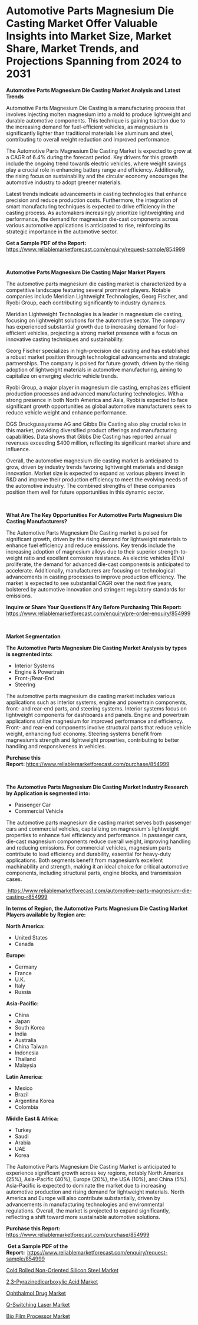 <p><h1>Automotive Parts Magnesium Die Casting Market Offer Valuable Insights into Market Size, Market Share, Market Trends, and Projections Spanning from 2024 to 2031</h1></p><p><strong>Automotive Parts Magnesium Die Casting Market Analysis and Latest Trends</strong></p>
<p><p>Automotive Parts Magnesium Die Casting is a manufacturing process that involves injecting molten magnesium into a mold to produce lightweight and durable automotive components. This technique is gaining traction due to the increasing demand for fuel-efficient vehicles, as magnesium is significantly lighter than traditional materials like aluminum and steel, contributing to overall weight reduction and improved performance.</p><p>The Automotive Parts Magnesium Die Casting Market is expected to grow at a CAGR of 6.4% during the forecast period. Key drivers for this growth include the ongoing trend towards electric vehicles, where weight savings play a crucial role in enhancing battery range and efficiency. Additionally, the rising focus on sustainability and the circular economy encourages the automotive industry to adopt greener materials. </p><p>Latest trends indicate advancements in casting technologies that enhance precision and reduce production costs. Furthermore, the integration of smart manufacturing techniques is expected to drive efficiency in the casting process. As automakers increasingly prioritize lightweighting and performance, the demand for magnesium die-cast components across various automotive applications is anticipated to rise, reinforcing its strategic importance in the automotive sector.</p></p>
<p><strong>Get a Sample PDF of the Report:&nbsp;</strong> <a href="https://www.reliablemarketforecast.com/enquiry/request-sample/854999?utm_campaign=1773&utm_medium=2&utm_source=Github&utm_content=ia&utm_term=02112024&utm_id=automotive-parts-magnesium-die-casting">https://www.reliablemarketforecast.com/enquiry/request-sample/854999</a></p>
<p>&nbsp;</p>
<p><strong>Automotive Parts Magnesium Die Casting Major Market Players</strong></p>
<p><p>The automotive parts magnesium die casting market is characterized by a competitive landscape featuring several prominent players. Notable companies include Meridian Lightweight Technologies, Georg Fischer, and Ryobi Group, each contributing significantly to industry dynamics.</p><p>Meridian Lightweight Technologies is a leader in magnesium die casting, focusing on lightweight solutions for the automotive sector. The company has experienced substantial growth due to increasing demand for fuel-efficient vehicles, projecting a strong market presence with a focus on innovative casting techniques and sustainability.</p><p>Georg Fischer specializes in high-precision die casting and has established a robust market position through technological advancements and strategic partnerships. The company is poised for future growth, driven by the rising adoption of lightweight materials in automotive manufacturing, aiming to capitalize on emerging electric vehicle trends.</p><p>Ryobi Group, a major player in magnesium die casting, emphasizes efficient production processes and advanced manufacturing technologies. With a strong presence in both North America and Asia, Ryobi is expected to face significant growth opportunities as global automotive manufacturers seek to reduce vehicle weight and enhance performance.</p><p>DGS Druckgussysteme AG and Gibbs Die Casting also play crucial roles in this market, providing diversified product offerings and manufacturing capabilities. Data shows that Gibbs Die Casting has reported annual revenues exceeding $400 million, reflecting its significant market share and influence.</p><p>Overall, the automotive magnesium die casting market is anticipated to grow, driven by industry trends favoring lightweight materials and design innovation. Market size is expected to expand as various players invest in R&D and improve their production efficiency to meet the evolving needs of the automotive industry. The combined strengths of these companies position them well for future opportunities in this dynamic sector.</p></p>
<p>&nbsp;</p>
<p><strong>What Are The Key Opportunities For Automotive Parts Magnesium Die Casting Manufacturers?</strong></p>
<p><p>The Automotive Parts Magnesium Die Casting market is poised for significant growth, driven by the rising demand for lightweight materials to enhance fuel efficiency and reduce emissions. Key trends include the increasing adoption of magnesium alloys due to their superior strength-to-weight ratio and excellent corrosion resistance. As electric vehicles (EVs) proliferate, the demand for advanced die-cast components is anticipated to accelerate. Additionally, manufacturers are focusing on technological advancements in casting processes to improve production efficiency. The market is expected to see substantial CAGR over the next five years, bolstered by automotive innovation and stringent regulatory standards for emissions.</p></p>
<p><strong>Inquire or Share Your Questions If Any Before Purchasing This Report:</strong> <a href="https://www.reliablemarketforecast.com/enquiry/pre-order-enquiry/854999?utm_campaign=1773&utm_medium=2&utm_source=Github&utm_content=ia&utm_term=02112024&utm_id=automotive-parts-magnesium-die-casting">https://www.reliablemarketforecast.com/enquiry/pre-order-enquiry/854999</a></p>
<p>&nbsp;</p>
<p><strong>Market Segmentation</strong></p>
<p><strong>The Automotive Parts Magnesium Die Casting Market Analysis by types is segmented into:</strong></p>
<p><ul><li>Interior Systems</li><li>Engine & Powertrain</li><li>Front-/Rear-End</li><li>Steering</li></ul></p>
<p><p>The automotive parts magnesium die casting market includes various applications such as interior systems, engine and powertrain components, front- and rear-end parts, and steering systems. Interior systems focus on lightweight components for dashboards and panels. Engine and powertrain applications utilize magnesium for improved performance and efficiency. Front- and rear-end components involve structural parts that reduce vehicle weight, enhancing fuel economy. Steering systems benefit from magnesium’s strength and lightweight properties, contributing to better handling and responsiveness in vehicles.</p></p>
<p><strong>Purchase this Report:&nbsp;</strong><a href="https://www.reliablemarketforecast.com/purchase/854999?utm_campaign=1773&utm_medium=2&utm_source=Github&utm_content=ia&utm_term=02112024&utm_id=automotive-parts-magnesium-die-casting">https://www.reliablemarketforecast.com/purchase/854999</a></p>
<p>&nbsp;</p>
<p><strong>The Automotive Parts Magnesium Die Casting Market Industry Research by Application is segmented into:</strong></p>
<p><ul><li>Passenger Car</li><li>Commercial Vehicle</li></ul></p>
<p><p>The automotive parts magnesium die casting market serves both passenger cars and commercial vehicles, capitalizing on magnesium's lightweight properties to enhance fuel efficiency and performance. In passenger cars, die-cast magnesium components reduce overall weight, improving handling and reducing emissions. For commercial vehicles, magnesium parts contribute to load efficiency and durability, essential for heavy-duty applications. Both segments benefit from magnesium’s excellent machinability and strength, making it an ideal choice for critical automotive components, including structural parts, engine blocks, and transmission cases.</p></p>
<p><a href="https://www.reliablemarketforecast.com/automotive-parts-magnesium-die-casting-r854999?utm_campaign=1773&utm_medium=2&utm_source=Github&utm_content=ia&utm_term=02112024&utm_id=automotive-parts-magnesium-die-casting">&nbsp;https://www.reliablemarketforecast.com/automotive-parts-magnesium-die-casting-r854999</a></p>
<p><strong>In terms of Region, the Automotive Parts Magnesium Die Casting Market Players available by Region are:</strong></p>
<p>
    <p> <strong> North America: </strong>
        <ul>
            <li>United States</li>
            <li>Canada</li>
        </ul>
        </p> 
    <p> <strong> Europe: </strong>
        <ul>
            <li>Germany</li>
            <li>France</li>
            <li>U.K.</li>
            <li>Italy</li>
            <li>Russia</li>
        </ul>
        </p> 
    <p> <strong> Asia-Pacific: </strong>
        <ul>
            <li>China</li>
            <li>Japan</li>
            <li>South Korea</li>
            <li>India</li>
            <li>Australia</li>
            <li>China Taiwan</li>
            <li>Indonesia</li>
            <li>Thailand</li>
            <li>Malaysia</li>
        </ul>
        </p> 
    <p> <strong> Latin America: </strong>
        <ul>
            <li>Mexico</li>
            <li>Brazil</li>
            <li>Argentina Korea</li>
            <li>Colombia</li>
        </ul>
        </p> 
    <p> <strong> Middle East & Africa: </strong>
        <ul>
            <li>Turkey</li>
            <li>Saudi</li>
            <li>Arabia</li>
            <li>UAE</li>
            <li>Korea</li>
        </ul>
    </p>
    </p>
<p><p>The Automotive Parts Magnesium Die Casting Market is anticipated to experience significant growth across key regions, notably North America (25%), Asia-Pacific (40%), Europe (20%), the USA (10%), and China (5%). Asia-Pacific is expected to dominate the market due to increasing automotive production and rising demand for lightweight materials. North America and Europe will also contribute substantially, driven by advancements in manufacturing technologies and environmental regulations. Overall, the market is projected to expand significantly, reflecting a shift toward more sustainable automotive solutions.</p></p>
<p><strong>Purchase this Report: </strong><a href="https://www.reliablemarketforecast.com/purchase/854999?utm_campaign=1773&utm_medium=2&utm_source=Github&utm_content=ia&utm_term=02112024&utm_id=automotive-parts-magnesium-die-casting">https://www.reliablemarketforecast.com/purchase/854999</a></p>
<p>&nbsp;<strong>Get a Sample PDF of the Report:&nbsp;&nbsp;</strong><a href="https://www.reliablemarketforecast.com/enquiry/request-sample/854999?utm_campaign=1773&utm_medium=2&utm_source=Github&utm_content=ia&utm_term=02112024&utm_id=automotive-parts-magnesium-die-casting">https://www.reliablemarketforecast.com/enquiry/request-sample/854999</a></p>
<p><strong></strong></p>
<p><p><a href="https://www.linkedin.com/pulse/global-cold-rolled-non-oriented-silicon-steel-market-focus-oowaf?utm_campaign=1773&utm_medium=2&utm_source=Github&utm_content=ia&utm_term=02112024&utm_id=automotive-parts-magnesium-die-casting">Cold Rolled Non-Oriented Silicon Steel Market</a></p><p><a href="https://www.linkedin.com/pulse/23-pyrazinedicarboxylic-acid-market-global-regional-analysis-wqqrf?utm_campaign=1773&utm_medium=2&utm_source=Github&utm_content=ia&utm_term=02112024&utm_id=automotive-parts-magnesium-die-casting">2,3-Pyrazinedicarboxylic Acid Market</a></p><p><a href="https://www.linkedin.com/pulse/ophthalmol-drug-spectrum-usage-patterns-sector-evolution-2024-2031-zhqqf?utm_campaign=1773&utm_medium=2&utm_source=Github&utm_content=ia&utm_term=02112024&utm_id=automotive-parts-magnesium-die-casting">Ophthalmol Drug Market</a></p><p><a href="https://www.linkedin.com/pulse/q-switching-laser-market-trends-insights-type-application-qzesf?utm_campaign=1773&utm_medium=2&utm_source=Github&utm_content=ia&utm_term=02112024&utm_id=automotive-parts-magnesium-die-casting">Q-Switching Laser Market</a></p><p><a href="https://www.linkedin.com/pulse/unlocking-growth-potential-strategic-analysis-bio-film-processor-nseof?utm_campaign=1773&utm_medium=2&utm_source=Github&utm_content=ia&utm_term=02112024&utm_id=automotive-parts-magnesium-die-casting">Bio Film Processor Market</a></p></p>
